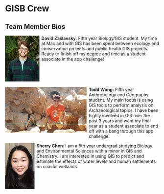 # GISB Crew

## Team Member Bios

<img src="../images/david.jpg" style="max-height:150px; margin:0 .5em .25em 0; float: left;" /> **David Zaslavsky**: Fifth year Biology/GIS student. My time at Mac and with GIS has been spent between ecology and conservation projects and public health GIS projects. Ready to finish off my degree and time as a student associate in the app challenge!<br style="clear:both;" />

<img src="../images/todd.jpg" style="max-height:150px; margin:0 .5em .25em 0; float: left;" /> **Todd Wong**: Fifth year Anthropology and Geography student. My main focus is using GIS tools to perform analysis on Archaeological topics. I have been highly involved in GIS over the past 3 years and want my final year as a student associate to end off with a bang through this app challenge.<br style="clear:both;" />

<img src="../images/sherry.jpg" style="max-height:150px; margin:0 .5em .25em 0; float: left;" /> **Sherry Chen**: I am a 5th year undergrad studying Biology and Environmental Sciences with a minor in GIS and Chemistry. I am interested in using GIS to predict and estimate the effects of water levels and human settlements on coastal wetlands.
